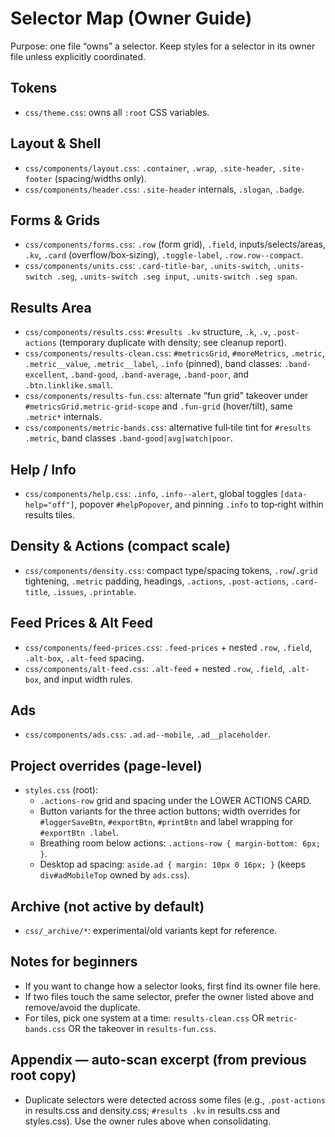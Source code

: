 # Selector Map (Owner Guide)

Purpose: one file “owns” a selector. Keep styles for a selector in its owner file unless explicitly coordinated.

## Tokens

- `css/theme.css`: owns all `:root` CSS variables.

## Layout & Shell

- `css/components/layout.css`: `.container`, `.wrap`, `.site-header`, `.site-footer` (spacing/widths only).
- `css/components/header.css`: `.site-header` internals, `.slogan`, `.badge`.

## Forms & Grids

- `css/components/forms.css`: `.row` (form grid), `.field`, inputs/selects/areas, `.kv`, `.card` (overflow/box‑sizing), `.toggle-label`, `.row.row--compact`.
- `css/components/units.css`: `.card-title-bar`, `.units-switch`, `.units-switch .seg`, `.units-switch .seg input`, `.units-switch .seg span`.

## Results Area

- `css/components/results.css`: `#results .kv` structure, `.k`, `.v`, `.post-actions` (temporary duplicate with density; see cleanup report).
- `css/components/results-clean.css`: `#metricsGrid`, `#moreMetrics`, `.metric`, `.metric__value`, `.metric__label`, `.info` (pinned), band classes: `.band-excellent`, `.band-good`, `.band-average`, `.band-poor`, and `.btn.linklike.small`.
- `css/components/results-fun.css`: alternate “fun grid” takeover under `#metricsGrid.metric-grid-scope` and `.fun-grid` (hover/tilt), same `.metric*` internals.
- `css/components/metric-bands.css`: alternative full‑tile tint for `#results .metric`, band classes `.band-good|avg|watch|poor`.

## Help / Info

- `css/components/help.css`: `.info`, `.info--alert`, global toggles `[data-help="off"]`, popover `#helpPopover`, and pinning `.info` to top‑right within results tiles.

## Density & Actions (compact scale)

- `css/components/density.css`: compact type/spacing tokens, `.row`/`.grid` tightening, `.metric` padding, headings, `.actions`, `.post-actions`, `.card-title`, `.issues`, `.printable`.

## Feed Prices & Alt Feed

- `css/components/feed-prices.css`: `.feed-prices` + nested `.row`, `.field`, `.alt-box`, `.alt-feed` spacing.
- `css/components/alt-feed.css`: `.alt-feed` + nested `.row`, `.field`, `.alt-box`, and input width rules.

## Ads

- `css/components/ads.css`: `.ad.ad--mobile`, `.ad__placeholder`.

## Project overrides (page-level)

- `styles.css` (root):
  - `.actions-row` grid and spacing under the LOWER ACTIONS CARD.
  - Button variants for the three action buttons; width overrides for `#loggerSaveBtn`, `#exportBtn`, `#printBtn` and label wrapping for `#exportBtn .label`.
  - Breathing room below actions: `.actions-row { margin-bottom: 6px; }`.
  - Desktop ad spacing: `aside.ad { margin: 10px 0 16px; }` (keeps `div#adMobileTop` owned by `ads.css`).

## Archive (not active by default)

- `css/_archive/*`: experimental/old variants kept for reference.

## Notes for beginners

- If you want to change how a selector looks, first find its owner file here.
- If two files touch the same selector, prefer the owner listed above and remove/avoid the duplicate.
- For tiles, pick one system at a time: `results-clean.css` OR `metric-bands.css` OR the takeover in `results-fun.css`.

## Appendix — auto-scan excerpt (from previous root copy)

- Duplicate selectors were detected across some files (e.g., `.post-actions` in results.css and density.css; `#results .kv` in results.css and styles.css). Use the owner rules above when consolidating.
